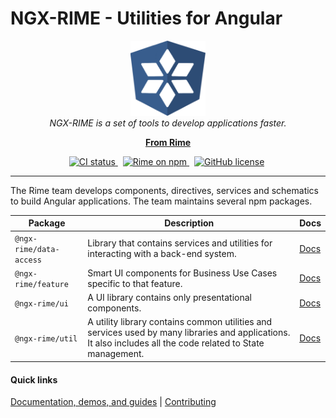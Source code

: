# NGX-RIME - Utilities for Angular

<p align="center">
  <img src="./images/ngx-rime-logo.png" alt="ngx-rime-logo" width="120px" height="120px"/>
  <br>
  <i>
    NGX-RIME is a set of tools to develop applications faster.
  </i>
  <br>
</p>

<p align="center">
  <a href="https://rime-dev.github.io"><strong>From Rime</strong></a>
  <br>
</p>

<p align="center">
  <a href="https://circleci.com/gh/rime-dev/ngx-rime/tree/main">
    <img src="https://circleci.com/gh/rime-dev/ngx-rime/tree/main.svg?style=shield" alt="CI status" />
  </a>&nbsp;
  <a href="https://www.npmjs.com/org/ngx-rime">
    <img src="https://img.shields.io/npm/v/@ngx-rime/util?color=limegreen&label=NPM%20package&logo=npm&logoColor=%23fff" alt="Rime on npm" />
  </a>&nbsp;
  <a href="https://github.com/rime-dev/ngx-rime/blob/main/LICENSE"><img alt="GitHub license" src="https://img.shields.io/github/license/rime-dev/ngx-rime"></a>&nbsp;
</p>

<hr>

The Rime team develops components, directives, services and schematics to build Angular applications. The team maintains several npm packages.

| Package            | Description                                                                                                                                                  | Docs                   |
| ------------------ | ------------------------------------------------------------------------------------------------------------------------------------------------------------ | ------------------------ |
| `@ngx-rime/data-access` | Library that contains services and utilities for interacting with a back-end system.                                                                         | [Docs][data-access-readme] |
| `@ngx-rime/feature`     | Smart UI components for Business Use Cases specific to that feature.                                                                                         | [Docs][feature-readme]     |
| `@ngx-rime/ui`          | A UI library contains only presentational components.                                                                                                        | [Docs][ui-readme]          |
| `@ngx-rime/util`        | A utility library contains common utilities and services used by many libraries and applications. It also includes all the code related to State management. | [Docs][util-readme]        |

#### Quick links

[Documentation, demos, and guides][ngx-rime-docs] |
[Contributing](https://github.com/rime-dev/components/blob/main/CONTRIBUTING.md)

[ngx-rime-docs]: https://rime-dev.github.io/ngx-rime
[data-access-readme]: https://github.com/rime-dev/ngx-rime/blob/main/libs/data-access/README.md
[feature-readme]: https://github.com/rime-dev/ngx-rime/blob/main/libs/feature/README.md
[ui-readme]: https://github.com/rime-dev/ngx-rime/blob/main/libs/ui/README.md
[util-readme]: https://github.com/rime-dev/ngx-rime/blob/main/libs/util/README.md
